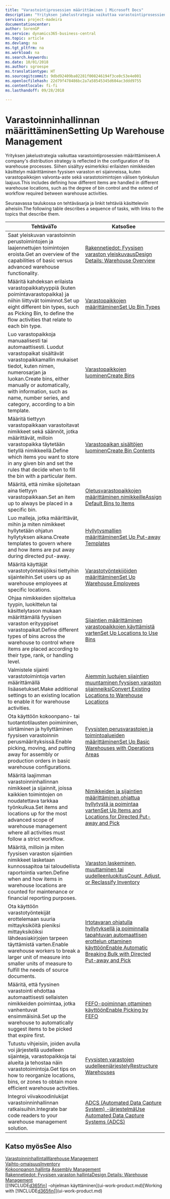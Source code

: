 ```yaml
---
title: "Varastointiprosessien määrittäminen | Microsoft Docs"
description: "Yrityksen jakelustrategia vaikuttaa varastointiprosessien määrittämiseen. Siihen sisältyy esimerkiksi erilaisten nimikkeiden käsittelyn määrittäminen fyysisen varaston eri sijainneissa, kuten varastopaikkojen valvonta-aste sekä varastotoimintojen välisen työnkulun laajuus."
services: project-madeira
documentationcenter: 
author: SorenGP
ms.service: dynamics365-business-central
ms.topic: article
ms.devlang: na
ms.tgt_pltfrm: na
ms.workload: na
ms.search.keywords: 
ms.date: 10/01/2018
ms.author: sgroespe
ms.translationtype: HT
ms.sourcegitcommit: 9dbd92409ba02281f008246194f3ce0c53e4e001
ms.openlocfilehash: 22d79f478486bc2a7a58545345d604ac3ddd9755
ms.contentlocale: fi-fi
ms.lasthandoff: 09/28/2018

---
```

# <a name="setting-up-warehouse-management"></a><span data-ttu-id="54e08-104">Varastoinninhallinnan määrittäminen</span><span class="sxs-lookup"><span data-stu-id="54e08-104">Setting Up Warehouse Management</span></span>
<span data-ttu-id="54e08-105">Yrityksen jakelustrategia vaikuttaa varastointiprosessien määrittämiseen.</span><span class="sxs-lookup"><span data-stu-id="54e08-105">A company's distribution strategy is reflected in the configuration of its warehouse processes.</span></span> <span data-ttu-id="54e08-106">Siihen sisältyy esimerkiksi erilaisten nimikkeiden käsittelyn määrittäminen fyysisen varaston eri sijainneissa, kuten varastopaikkojen valvonta-aste sekä varastotoimintojen välisen työnkulun laajuus.</span><span class="sxs-lookup"><span data-stu-id="54e08-106">This includes defining how different items are handled in different warehouse locations, such as the degree of bin control and the extend of workflow required between warehouse activities.</span></span>  

 <span data-ttu-id="54e08-107">Seuraavassa taulukossa on tehtäväsarja ja linkit tehtäviä käsitteleviin aiheisiin.</span><span class="sxs-lookup"><span data-stu-id="54e08-107">The following table describes a sequence of tasks, with links to the topics that describe them.</span></span>   

|<span data-ttu-id="54e08-108">**Tehtävä**</span><span class="sxs-lookup"><span data-stu-id="54e08-108">**To**</span></span>|<span data-ttu-id="54e08-109">**Katso**</span><span class="sxs-lookup"><span data-stu-id="54e08-109">**See**</span></span>|  
|------------|-------------|  
|<span data-ttu-id="54e08-110">Saat yleiskuvan varastoinnin perustoimintojen ja laajennettujen toimintojen eroista.</span><span class="sxs-lookup"><span data-stu-id="54e08-110">Get an overview of the capabilities of basic versus advanced warehouse functionality.</span></span>|[<span data-ttu-id="54e08-111">Rakennetiedot: Fyysisen varaston yleiskuvaus</span><span class="sxs-lookup"><span data-stu-id="54e08-111">Design Details: Warehouse Overview</span></span>](design-details-warehouse-overview.md)|  
|<span data-ttu-id="54e08-112">Määritä kahdeksan erilaista varastopaikkatyyppiä (kuten poimintavarastopaikka) ja niihin liittyvät toiminnot.</span><span class="sxs-lookup"><span data-stu-id="54e08-112">Set up eight different bin types, such as Picking Bin, to define the flow activities that relate to each bin type.</span></span>|[<span data-ttu-id="54e08-113">Varastopaikkojen määrittäminen</span><span class="sxs-lookup"><span data-stu-id="54e08-113">Set Up Bin Types</span></span>](warehouse-how-to-set-up-bin-types.md)|  
|<span data-ttu-id="54e08-114">Luo varastopaikkoja manuaalisesti tai automaattisesti. Luodut varastopaikat sisältävät varastopaikkamallin mukaiset tiedot, kuten nimen, numerosarjan ja luokan.</span><span class="sxs-lookup"><span data-stu-id="54e08-114">Create bins, either manually or automatically, with information, such as name, number series, and category, according to a bin template.</span></span>|[<span data-ttu-id="54e08-115">Varastopaikkojen luominen</span><span class="sxs-lookup"><span data-stu-id="54e08-115">Create Bins</span></span>](warehouse-how-to-create-individual-bins.md)|  
|<span data-ttu-id="54e08-116">Määritä tiettyyn varastopaikkaan varastoitavat nimikkeet sekä säännöt, jotka määrittävät, milloin varastopaikka täytetään tietyllä nimikkeellä.</span><span class="sxs-lookup"><span data-stu-id="54e08-116">Define which items you want to store in any given bin and set the rules that decide when to fill the bin with a particular item.</span></span>|[<span data-ttu-id="54e08-117">Varastopaikan sisältöjen luominen</span><span class="sxs-lookup"><span data-stu-id="54e08-117">Create Bin Contents</span></span>](warehouse-how-to-set-up-bin-contents.md)|  
|<span data-ttu-id="54e08-118">Määritä, että nimike sijoitetaan aina tiettyyn varastopaikkaan.</span><span class="sxs-lookup"><span data-stu-id="54e08-118">Set an item up to always be placed in a specific bin.</span></span>|[<span data-ttu-id="54e08-119">Oletusvarastopaikkojen määrittäminen nimikkeille</span><span class="sxs-lookup"><span data-stu-id="54e08-119">Assign Default Bins to Items</span></span>](warehouse-how-to-assign-default-bins-to-items.md)|
|<span data-ttu-id="54e08-120">Luo malleja, jotka määrittävät, mihin ja miten nimikkeet hyllytetään ohjatun hyllytyksen aikana.</span><span class="sxs-lookup"><span data-stu-id="54e08-120">Create templates to govern where and how items are put away during directed put-away.</span></span>|[<span data-ttu-id="54e08-121">Hyllytysmallien määrittäminen</span><span class="sxs-lookup"><span data-stu-id="54e08-121">Set Up Put-away Templates</span></span>](warehouse-how-to-set-up-put-away-templates.md)|
|<span data-ttu-id="54e08-122">Määritä käyttäjät varastotyöntekijöiksi tiettyihin sijainteihin.</span><span class="sxs-lookup"><span data-stu-id="54e08-122">Set users up as warehouse employees at specific locations.</span></span>|[<span data-ttu-id="54e08-123">Varastotyöntekijöiden määrittäminen</span><span class="sxs-lookup"><span data-stu-id="54e08-123">Set Up Warehouse Employees</span></span>](warehouse-how-to-set-up-warehouse-employees.md)|
|<span data-ttu-id="54e08-124">Ohjaa nimikkeiden sijoittelua tyypin, luokittelun tai käsittelytason mukaan määrittämällä fyysisen varaston erityyppiset varastopaikat.</span><span class="sxs-lookup"><span data-stu-id="54e08-124">Define different types of bins across the warehouse to control where items are placed according to their type, rank, or handling level.</span></span>|[<span data-ttu-id="54e08-125">Sijaintien määrittäminen varastopaikkojen käyttämistä varten</span><span class="sxs-lookup"><span data-stu-id="54e08-125">Set Up Locations to Use Bins</span></span>](warehouse-how-to-set-up-locations-to-use-bins.md)|
|<span data-ttu-id="54e08-126">Valmistele sijainti varastotoimintoja varten määrittämällä lisäasetukset.</span><span class="sxs-lookup"><span data-stu-id="54e08-126">Make additional settings to an existing location to enable it for warehouse activities.</span></span>|[<span data-ttu-id="54e08-127">Aiemmin luotujen sijaintien muuntaminen fyysisen varaston sijainneiksi</span><span class="sxs-lookup"><span data-stu-id="54e08-127">Convert Existing Locations to Warehouse Locations</span></span>](warehouse-how-to-convert-existing-locations-to-warehouse-locations.md)|
|<span data-ttu-id="54e08-128">Ota käyttöön kokoonpano- tai tuotantotilausten poimiminen, siirtäminen ja hyllyttäminen fyysisen varastoinnin perusmäärityksissä.</span><span class="sxs-lookup"><span data-stu-id="54e08-128">Enable picking, moving, and putting away for assembly or production orders in basic warehouse configurations.</span></span>|[<span data-ttu-id="54e08-129">Fyysisten perusvarastojen ja toimintoalueiden määrittäminen</span><span class="sxs-lookup"><span data-stu-id="54e08-129">Set Up Basic Warehouses with Operations Areas</span></span>](warehouse-how-to-set-up-basic-warehouses-with-operations-areas.md)|  
|<span data-ttu-id="54e08-130">Määritä laajimman varastoinninhallinnan nimikkeet ja sijainnit, joissa kaikkien toimintojen on noudatettava tarkkaa työnkulkua.</span><span class="sxs-lookup"><span data-stu-id="54e08-130">Set items and locations up for the most advanced scope of warehouse management where all activities must follow a strict workflow.</span></span>|[<span data-ttu-id="54e08-131">Nimikkeiden ja sijaintien määrittäminen ohjattua hyllytystä ja poimintaa varten</span><span class="sxs-lookup"><span data-stu-id="54e08-131">Set Up Items and Locations for Directed Put-away and Pick</span></span>](warehouse-how-to-set-up-items-for-directed-put-away-and-pick.md)|  
|<span data-ttu-id="54e08-132">Määritä, milloin ja miten fyysisen varaston sijaintien nimikkeet lasketaan kunnossapitoa tai taloudellista raportointia varten.</span><span class="sxs-lookup"><span data-stu-id="54e08-132">Define when and how items in warehouse locations are counted for maintenance or financial reporting purposes.</span></span>|[<span data-ttu-id="54e08-133">Varaston laskeminen, muuttaminen tai uudelleenluokitus</span><span class="sxs-lookup"><span data-stu-id="54e08-133">Count, Adjust, or Reclassify Inventory</span></span>](inventory-how-count-adjust-reclassify.md)|
|<span data-ttu-id="54e08-134">Ota käyttöön varastotyöntekijät erottelemaan suuria mittayksiköitä pieniksi mittayksiköiksi lähdeasiakirjojen tarpeen täyttämistä varten.</span><span class="sxs-lookup"><span data-stu-id="54e08-134">Enable warehouse workers to break a larger unit of measure into smaller units of measure to fulfill the needs of source documents.</span></span>|[<span data-ttu-id="54e08-135">Irtotavaran ohjatulla hyllytyksellä ja poiminnalla tapahtuvan automaattisen erottelun ottaminen käyttöön</span><span class="sxs-lookup"><span data-stu-id="54e08-135">Enable Automatic Breaking Bulk with Directed Put-away and Pick</span></span>](warehouse-enable-automatic-breaking-bulk-with-directed-put-away-and-pick.md)|  
|<span data-ttu-id="54e08-136">Määritä, että fyysinen varastointi ehdottaa automaattisesti sellaisten nimikkeiden poimintaa, jotka vanhentuvat ensimmäisinä.</span><span class="sxs-lookup"><span data-stu-id="54e08-136">Set up the warehouse to automatically suggest items to be picked that expire first.</span></span>|[<span data-ttu-id="54e08-137">FEFO-poiminnan ottaminen käyttöön</span><span class="sxs-lookup"><span data-stu-id="54e08-137">Enable Picking by FEFO</span></span>](warehouse-picking-by-fefo.md)|
|<span data-ttu-id="54e08-138">Tutustu vihjeisiin, joiden avulla voi järjestellä uudelleen sijainteja, varastopaikkoja tai alueita ja tehostaa näin varastotoimintoja.</span><span class="sxs-lookup"><span data-stu-id="54e08-138">Get tips on how to reorganize locations, bins, or zones to obtain more efficient warehouse activities.</span></span>|[<span data-ttu-id="54e08-139">Fyysisten varastojen uudelleenjärjestely</span><span class="sxs-lookup"><span data-stu-id="54e08-139">Restructure Warehouses</span></span>](warehouse-how-to-restructure-warehouses.md)|
|<span data-ttu-id="54e08-140">Integroi viivakoodinlukijat varastoinninhallinnan ratkaisuihin.</span><span class="sxs-lookup"><span data-stu-id="54e08-140">Integrate bar code readers to your warehouse management solution.</span></span>|[<span data-ttu-id="54e08-141">ADCS (Automated Data Capture System) -järjestelmä</span><span class="sxs-lookup"><span data-stu-id="54e08-141">Use Automated Data Capture Systems (ADCS)</span></span>](warehouse-use-automated-data-capture-systems-adcs.md)|

## <a name="see-also"></a><span data-ttu-id="54e08-142">Katso myös</span><span class="sxs-lookup"><span data-stu-id="54e08-142">See Also</span></span>  
[<span data-ttu-id="54e08-143">Varastoinninhallinta</span><span class="sxs-lookup"><span data-stu-id="54e08-143">Warehouse Management</span></span>](warehouse-manage-warehouse.md)  
[<span data-ttu-id="54e08-144">Vaihto-omaisuus</span><span class="sxs-lookup"><span data-stu-id="54e08-144">Inventory</span></span>](inventory-manage-inventory.md)  
<span data-ttu-id="54e08-145">[Kokoonpanon hallinta](assembly-assemble-items.md)  </span><span class="sxs-lookup"><span data-stu-id="54e08-145">[Assembly Management](assembly-assemble-items.md)  </span></span>  
[<span data-ttu-id="54e08-146">Rakennetiedot: Fyysisen varaston hallinta</span><span class="sxs-lookup"><span data-stu-id="54e08-146">Design Details: Warehouse Management</span></span>](design-details-warehouse-management.md)  
<span data-ttu-id="54e08-147">[[!INCLUDE[d365fin](includes/d365fin_md.md)] -ohjelman käyttäminen](ui-work-product.md)</span><span class="sxs-lookup"><span data-stu-id="54e08-147">[Working with [!INCLUDE[d365fin](includes/d365fin_md.md)]](ui-work-product.md)</span></span>

